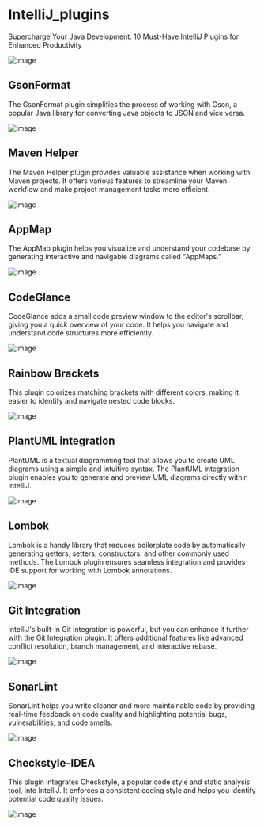 # IntelliJ_plugins

Supercharge Your Java Development: 10 Must-Have IntelliJ Plugins for Enhanced Productivity

![image](https://github.com/luiscoco/IntelliJ_plugins/assets/32194879/f4fe5486-0c68-4ee5-8522-2459a5ab322e)

## GsonFormat 
The GsonFormat plugin simplifies the process of working with Gson, a popular Java library for converting Java objects to JSON and vice versa.

![image](https://github.com/luiscoco/IntelliJ_plugins/assets/32194879/e0ce18fb-c49a-490b-9e44-1f17ce6a942b)

## Maven Helper 
The Maven Helper plugin provides valuable assistance when working with Maven projects. It offers various features to streamline your Maven workflow and make project management tasks more efficient.

![image](https://github.com/luiscoco/IntelliJ_plugins/assets/32194879/8b26fb05-4f60-4986-a4d2-cd46a14d2c4f)

## AppMap
The AppMap plugin helps you visualize and understand your codebase by generating interactive and navigable diagrams called "AppMaps."

![image](https://github.com/luiscoco/IntelliJ_plugins/assets/32194879/053dc6e0-c375-4202-84cf-699d5d737ec3)

## CodeGlance
CodeGlance adds a small code preview window to the editor's scrollbar, giving you a quick overview of your code. It helps you navigate and understand code structures more efficiently.

![image](https://github.com/luiscoco/IntelliJ_plugins/assets/32194879/c8008539-d8d0-4f5e-b2f9-d4e9960a2d87)

## Rainbow Brackets
This plugin colorizes matching brackets with different colors, making it easier to identify and navigate nested code blocks.

![image](https://github.com/luiscoco/IntelliJ_plugins/assets/32194879/810bf748-3f6c-4ec6-a06d-12833981650c)

## PlantUML integration
PlantUML is a textual diagramming tool that allows you to create UML diagrams using a simple and intuitive syntax. The PlantUML integration plugin enables you to generate and preview UML diagrams directly within IntelliJ.

![image](https://github.com/luiscoco/IntelliJ_plugins/assets/32194879/5fd1b1d4-1ec9-4b83-aaee-0685d8d93188)

## Lombok
Lombok is a handy library that reduces boilerplate code by automatically generating getters, setters, constructors, and other commonly used methods. The Lombok plugin ensures seamless integration and provides IDE support for working with Lombok annotations.

![image](https://github.com/luiscoco/IntelliJ_plugins/assets/32194879/ff4e6b65-433a-4d6f-b264-2c79204a916a)

## Git Integration
IntelliJ's built-in Git integration is powerful, but you can enhance it further with the Git Integration plugin. It offers additional features like advanced conflict resolution, branch management, and interactive rebase.

![image](https://github.com/luiscoco/IntelliJ_plugins/assets/32194879/654a5c6f-2887-4a64-a863-64ae4e120d33)

## SonarLint
SonarLint helps you write cleaner and more maintainable code by providing real-time feedback on code quality and highlighting potential bugs, vulnerabilities, and code smells.

![image](https://github.com/luiscoco/IntelliJ_plugins/assets/32194879/d68fa007-1487-4b3d-9602-cbb0ad88016d)

## Checkstyle-IDEA
This plugin integrates Checkstyle, a popular code style and static analysis tool, into IntelliJ. It enforces a consistent coding style and helps you identify potential code quality issues.

![image](https://github.com/luiscoco/JavaSE_IntelliJ_plugins/assets/32194879/555ef912-98af-4b4e-9dba-f8f3442c0b9b)


